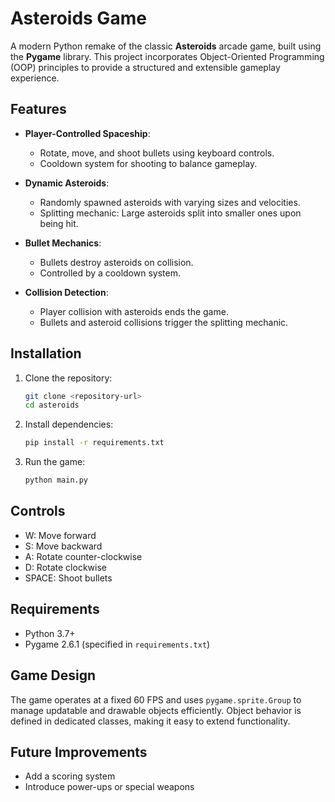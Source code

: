 # Asteroids Game

A modern Python remake of the classic **Asteroids** arcade game, built using the **Pygame** library. This project incorporates Object-Oriented Programming (OOP) principles to provide a structured and extensible gameplay experience.

## Features

- **Player-Controlled Spaceship**:
  - Rotate, move, and shoot bullets using keyboard controls.
  - Cooldown system for shooting to balance gameplay.

- **Dynamic Asteroids**:
  - Randomly spawned asteroids with varying sizes and velocities.
  - Splitting mechanic: Large asteroids split into smaller ones upon being hit.

- **Bullet Mechanics**:
  - Bullets destroy asteroids on collision.
  - Controlled by a cooldown system.

- **Collision Detection**:
  - Player collision with asteroids ends the game.
  - Bullets and asteroid collisions trigger the splitting mechanic.

## Installation

1. Clone the repository:
   ```bash
   git clone <repository-url>
   cd asteroids
2. Install dependencies:
    ```bash
    pip install -r requirements.txt
3.  Run the game:
    ```bash
    python main.py
## Controls
- W: Move forward
- S: Move backward
- A: Rotate counter-clockwise
- D: Rotate clockwise
- SPACE: Shoot bullets

## Requirements
- Python 3.7+
- Pygame 2.6.1 (specified in `requirements.txt`)


## Game Design
The game operates at a fixed 60 FPS and uses `pygame.sprite.Group` to manage updatable and drawable objects efficiently. Object behavior is defined in dedicated classes, making it easy to extend functionality.

## Future Improvements
- Add a scoring system
- Introduce power-ups or special weapons
